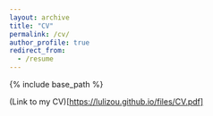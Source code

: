 ```yaml
---
layout: archive
title: "CV"
permalink: /cv/
author_profile: true
redirect_from:
  - /resume
---
```


{% include base_path %}

(Link to my CV)[https://lulizou.github.io/files/CV.pdf]